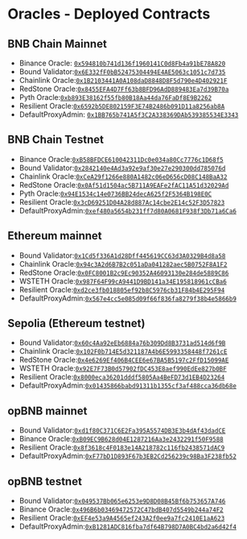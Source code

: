 # Oracles - Deployed Contracts

## BNB Chain Mainnet

* Binance Oracle: [`0x594810b741d136f1960141C0d8Fb4a91bE78A820`](https://bscscan.com/address/0x594810b741d136f1960141C0d8Fb4a91bE78A820)
* Bound Validator:[`0x6E332fF0bB52475304494E4AE5063c1051c7d735`](https://bscscan.com/address/0x6E332fF0bB52475304494E4AE5063c1051c7d735)
* Chainlink Oracle:[`0x1B2103441A0A108daD8848D8F5d790e4D402921F`](https://bscscan.com/address/0x1B2103441A0A108daD8848D8F5d790e4D402921F)
* RedStone Oracle:[`0x8455EFA4D7Ff63b8BFD96AdD889483Ea7d39B70a`](https://bscscan.com/address/0x8455EFA4D7Ff63b8BFD96AdD889483Ea7d39B70a)
* Pyth Oracle:[`0xb893E38162f55fb80B18Aa44da76FaDf8E9B2262`](https://bscscan.com/address/0xb893E38162f55fb80B18Aa44da76FaDf8E9B2262)
* Resilient Oracle:[`0x6592b5DE802159F3E74B2486b091D11a8256ab8A`](https://bscscan.com/address/0x6592b5DE802159F3E74B2486b091D11a8256ab8A)
* DefaultProxyAdmin: [`0x1BB765b741A5f3C2A338369DAb539385534E3343`](https://bscscan.com/address/0x1BB765b741A5f3C2A338369DAb539385534E3343)

## BNB Chain Testnet

* Binance Oracle:[`0xB58BFDCE610042311Dc0e034a80Cc7776c1D68f5`](https://testnet.bscscan.com/address/0xB58BFDCE610042311Dc0e034a80Cc7776c1D68f5)
* Bound Validator:[`0x2842140e4Ad3a92e9af30e27e290300dd785076d`](https://testnet.bscscan.com/address/0x2842140e4Ad3a92e9af30e27e290300dd785076d)
* Chainlink Oracle:[`0xCeA29f1266e880A1482c06eD656cD08C148BaA32`](https://testnet.bscscan.com/address/0xCeA29f1266e880A1482c06eD656cD08C148BaA32)
* RedStone Oracle:[`0x0Af51d1504ac5B711A9EAFe2fAC11A51d32029Ad`](https://testnet.bscscan.com/address/0x0Af51d1504ac5B711A9EAFe2fAC11A51d32029Ad)
* Pyth Oracle:[`0x94E1534c14e0736BB24decA625f2F5364B198E0C`](https://testnet.bscscan.com/address/0x94E1534c14e0736BB24decA625f2F5364B198E0C)
* Resilient Oracle:[`0x3cD69251D04A28d887Ac14cbe2E14c52F3D57823`](https://testnet.bscscan.com/address/0x3cD69251D04A28d887Ac14cbe2E14c52F3D57823)
* DefaultProxyAdmin:[`0xef480a5654b231ff7d80A0681F938f3Db71a6Ca6`](https://testnet.bscscan.com/address/0xef480a5654b231ff7d80A0681F938f3Db71a6Ca6)

## Ethereum mainnet

* Bound Validator:[`0x1Cd5f336A1d28Dff445619CC63d3A0329B4d8a58`](https://etherscan.io/address/0x1Cd5f336A1d28Dff445619CC63d3A0329B4d8a58)
* Chainlink Oracle:[`0x94c3A2d6B7B2c051aDa041282aec5B0752F8A1F2`](https://etherscan.io/address/0x94c3A2d6B7B2c051aDa041282aec5B0752F8A1F2)
* RedStone Oracle:[`0x0FC8001B2c9Ec90352A46093130e284de5889C86`](https://etherscan.io/address/0x0FC8001B2c9Ec90352A46093130e284de5889C86)
* WSTETH Oracle:[`0x987F64F99cA9441D9BD141a34E195818961cCBa6`](https://etherscan.io/address/0x987F64F99cA9441D9BD141a34E195818961cCBa6)
* Resilient Oracle:[`0xd2ce3fb018805ef92b8C5976cb31F84b4E295F94`](https://etherscan.io/address/0xd2ce3fb018805ef92b8C5976cb31F84b4E295F94)
* DefaultProxyAdmin:[`0x567e4cc5e085d09f66f836fa8279f38b4e5866b9`](https://etherscan.io/address/0x567e4cc5e085d09f66f836fa8279f38b4e5866b9)

## Sepolia (Ethereum testnet)

* Bound Validator:[`0x60c4Aa92eEb6884a76b309Dd8B3731ad514d6f9B`](https://sepolia.etherscan.io/address/0x60c4Aa92eEb6884a76b309Dd8B3731ad514d6f9B)
* Chainlink Oracle:[`0x102F0b714E5d321187A4b6E5993358448f7261cE`](https://sepolia.etherscan.io/address/0x102F0b714E5d321187A4b6E5993358448f7261cE)
* RedStone Oracle:[`0x4e6269Ef406B4CEE6e67BA5B5197c2FfD15099AE`](https://sepolia.etherscan.io/address/0x4e6269Ef406B4CEE6e67BA5B5197c2FfD15099AE)
*  WSTETH Oracle:[`0x92E7F73B0d57902fDC453E8aef990EdEe827b0BF`](https://sepolia.etherscan.io/address/0x92E7F73B0d57902fDC453E8aef990EdEe827b0BF)
* Resilient Oracle:[`0x8000eca36201dddf5805Aa4BeFD73d1EB4D23264`](https://sepolia.etherscan.io/address/0x8000eca36201dddf5805Aa4BeFD73d1EB4D23264)
* DefaultProxyAdmin:[`0x01435866babd91311b1355cf3af488cca36db68e`](https://sepolia.etherscan.io/address/0x01435866babd91311b1355cf3af488cca36db68e)

## opBNB mainnet

* Bound Validator:[`0xd1f80C371C6E2Fa395A5574DB3E3b4dAf43dadCE`](https://opbnbscan.com/address/0xd1f80C371C6E2Fa395A5574DB3E3b4dAf43dadCE)
* Binance Oracle:[`0xB09EC9B628d04E1287216Aa3e2432291f50F9588`](https://opbnbscan.com/address/0xB09EC9B628d04E1287216Aa3e2432291f50F9588)
* Resilient Oracle:[`0x8f3618c4F0183e14A218782c116fb2438571dAC9`](https://opbnbscan.com/address/0x8f3618c4F0183e14A218782c116fb2438571dAC9)
* DefaultProxyAdmin:[`0xF77bD1D893F67b3EB2Cd256239c98Ba3F238fb52`](https://opbnbscan.com/address/0xF77bD1D893F67b3EB2Cd256239c98Ba3F238fb52)

## opBNB testnet

* Bound Validator:[`0x049537Bb065e6253e9D8D08B45Bf6b753657A746`](https://testnet.opbnbscan.com/address/0x049537Bb065e6253e9D8D08B45Bf6b753657A746)
* Binance Oracle:[`0x496B6b03469472572C47bdB407d5549b244a74F2`](https://testnet.opbnbscan.com/address/0x496B6b03469472572C47bdB407d5549b244a74F2)
* Resilient Oracle:[`0xEF4e53a9A4565ef243A2f0ee9a7fc2410E1aA623`](https://testnet.opbnbscan.com/address/0xEF4e53a9A4565ef243A2f0ee9a7fc2410E1aA623)
* DefaultProxyAdmin:[`0xB1281ADC816fba7df64B798D7A0BC4bd2a6d42f4`](https://testnet.opbnbscan.com/address/0xB1281ADC816fba7df64B798D7A0BC4bd2a6d42f4)
